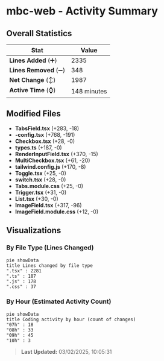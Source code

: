 # mbc-web - Activity Summary 

## Overall Statistics

| Stat                   | Value                                                             |
| ---------------------- | ----------------------------------------------------------------- |
| **Lines Added** (➕)   | 2335                                          |
| **Lines Removed** (➖) | 348                                        |
| **Net Change** (↕)    | 1987                |
| **Active Time** (⌚)   | 148 minutes |


## Modified Files
- **TabsField.tsx** (+283, -18)
- **-config.tsx** (+768, -191)
- **Checkbox.tsx** (+28, -0)
- **types.ts** (+187, -0)
- **RenderInputField.tsx** (+370, -15)
- **MultiCheckbox.tsx** (+61, -20)
- **tailwind.config.js** (+170, -8)
- **Toggle.tsx** (+25, -0)
- **switch.tsx** (+28, -0)
- **Tabs.module.css** (+25, -0)
- **Trigger.tsx** (+31, -0)
- **List.tsx** (+30, -0)
- **ImageField.tsx** (+317, -96)
- **ImageField.module.css** (+12, -0)

## Visualizations

### By File Type (Lines Changed)

```mermaid
pie showData
title Lines changed by file type
".tsx" : 2281
".ts" : 187
".js" : 178
".css" : 37
```

### By Hour (Estimated Activity Count)

```mermaid
pie showData
title Coding activity by hour (count of changes)
"07h" : 18
"08h" : 33
"09h" : 45
"10h" : 3
```


> **Last Updated:** 03/02/2025, 10:05:31